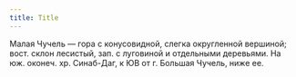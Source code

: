 ```yaml
---
title: Title
---
```


Малая Чучель — гора с конусовидной, слегка округленной вершиной; вост. склон
лесистый, зап. с луговиной и отдельными деревьями. На юж. оконеч. хр. Синаб-Даг,
к ЮВ от г. Большая Чучель, ниже ее.
